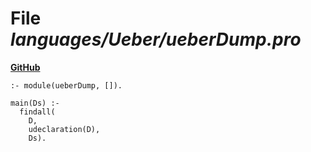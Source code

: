 # File _languages/Ueber/ueberDump.pro_
**[GitHub](https://github.com/softlang/yas/blob/master/languages/Ueber/ueberDump.pro)**
```
:- module(ueberDump, []).

main(Ds) :-
  findall(
    D,
    udeclaration(D),
    Ds).
```
